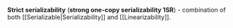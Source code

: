 **Strict serializability** (**strong one-copy serializability 1SR**) - combination of both [[Serializable|Serializability]] and [[Linearizability]].
